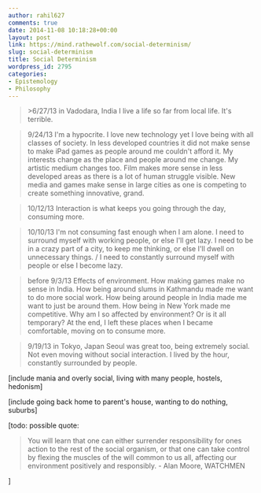 ```yaml
---
author: rahil627
comments: true
date: 2014-11-08 10:18:28+00:00
layout: post
link: https://mind.rathewolf.com/social-determinism/
slug: social-determinism
title: Social Determinism
wordpress_id: 2795
categories:
- Epistemology
- Philosophy
---
```


<blockquote>>6/27/13 in Vadodara, India
I live a life so far from local life. It's terrible.</blockquote>





<blockquote>9/24/13
I'm a hypocrite. I love new technology yet I love being with all classes of society. In less developed countries it did not make sense to make iPad games as people around me couldn't afford it. My interests change as the place and people around me change. My artistic medium changes too. Film makes more sense in less developed areas as there is a lot of human struggle visible. New media and games make sense in large cities as one is competing to create something innovative, grand.</blockquote>







<blockquote>10/12/13
Interaction is what keeps you going through the day, consuming more.</blockquote>





<blockquote>10/10/13
I'm not consuming fast enough when I am alone. I need to surround myself with working people, or else I'll get lazy. I need to be in a crazy part of a city, to keep me thinking, or else I'll dwell on unnecessary things. / I need to constantly surround myself with people or else I become lazy.</blockquote>







<blockquote>before 9/3/13
Effects of environment. How making games make no sense in India. How being around slums in Kathmandu made me want to do more social work. How being around people in India made me want to just be around them. How being in New York made me competitive. Why am I so affected by environment? Or is it all temporary? At the end, I left these places when I became comfortable, moving on to consume more.</blockquote>








<blockquote>9/19/13 in Tokyo, Japan
Seoul was great too, being extremely social. Not even moving without social interaction. I lived by the hour, constantly surrounded by people.</blockquote>










[include mania and overly social, living with many people, hostels, hedonism]

[include going back home to parent's house, wanting to do nothing, suburbs]

[todo: possible quote:


<blockquote>You will learn that one can either surrender responsibility for ones action to the rest of the social organism, or that one can take control by flexing the muscles of the will common to us all, affecting our environment positively and responsibly. - Alan Moore, WATCHMEN</blockquote>


]
